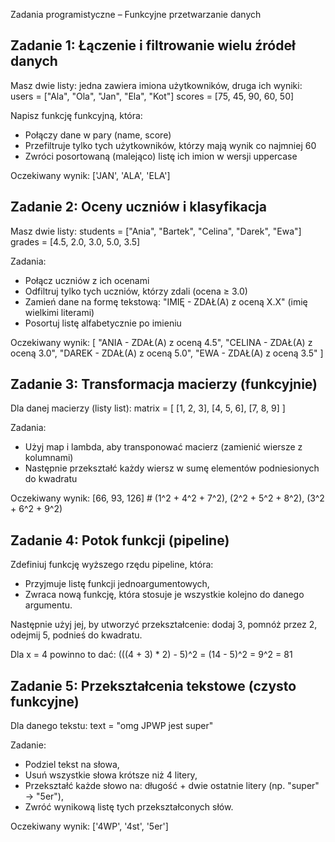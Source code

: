
Zadania programistyczne – Funkcyjne przetwarzanie danych

Zadanie 1: Łączenie i filtrowanie wielu źródeł danych
-----------------------------------------------------
Masz dwie listy: jedna zawiera imiona użytkowników, druga ich wyniki:
users = ["Ala", "Ola", "Jan", "Ela", "Kot"]
scores = [75, 45, 90, 60, 50]

Napisz funkcję funkcyjną, która:
- Połączy dane w pary (name, score)
- Przefiltruje tylko tych użytkowników, którzy mają wynik co najmniej 60
- Zwróci posortowaną (malejąco) listę ich imion w wersji uppercase

Oczekiwany wynik:
['JAN', 'ALA', 'ELA']


Zadanie 2: Oceny uczniów i klasyfikacja
----------------------------------------
Masz dwie listy:
students = ["Ania", "Bartek", "Celina", "Darek", "Ewa"]
grades = [4.5, 2.0, 3.0, 5.0, 3.5]

Zadania:
- Połącz uczniów z ich ocenami
- Odfiltruj tylko tych uczniów, którzy zdali (ocena ≥ 3.0)
- Zamień dane na formę tekstową: "IMIĘ - ZDAŁ(A) z oceną X.X" (imię wielkimi literami)
- Posortuj listę alfabetycznie po imieniu

Oczekiwany wynik:
[
    "ANIA - ZDAŁ(A) z oceną 4.5",
    "CELINA - ZDAŁ(A) z oceną 3.0",
    "DAREK - ZDAŁ(A) z oceną 5.0",
    "EWA - ZDAŁ(A) z oceną 3.5"
]


Zadanie 3: Transformacja macierzy (funkcyjnie)
-----------------------------------------------
Dla danej macierzy (listy list):
matrix = [
    [1, 2, 3],
    [4, 5, 6],
    [7, 8, 9]
]

Zadania:
- Użyj map i lambda, aby transponować macierz (zamienić wiersze z kolumnami)
- Następnie przekształć każdy wiersz w sumę elementów podniesionych do kwadratu

Oczekiwany wynik:
[66, 93, 126]  # (1^2 + 4^2 + 7^2), (2^2 + 5^2 + 8^2), (3^2 + 6^2 + 9^2)


Zadanie 4: Potok funkcji (pipeline)
-----------------------------------
Zdefiniuj funkcję wyższego rzędu pipeline, która:
- Przyjmuje listę funkcji jednoargumentowych,
- Zwraca nową funkcję, która stosuje je wszystkie kolejno do danego argumentu.

Następnie użyj jej, by utworzyć przekształcenie:
dodaj 3, pomnóż przez 2, odejmij 5, podnieś do kwadratu.

Dla x = 4 powinno to dać:
(((4 + 3) * 2) - 5)^2 = (14 - 5)^2 = 9^2 = 81


Zadanie 5: Przekształcenia tekstowe (czysto funkcyjne)
-------------------------------------------------------
Dla danego tekstu:
text = "omg JPWP jest super"

Zadanie:
- Podziel tekst na słowa,
- Usuń wszystkie słowa krótsze niż 4 litery,
- Przekształć każde słowo na: długość + dwie ostatnie litery (np. "super" → "5er"),
- Zwróć wynikową listę tych przekształconych słów.

Oczekiwany wynik:
['4WP', '4st', '5er']
